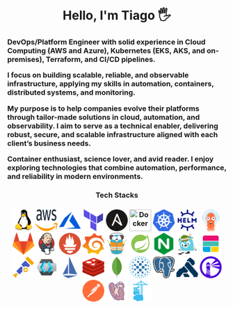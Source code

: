 <h1 align="center">
Hello, I'm Tiago 🖐️
  
<h3>
  
  DevOps/Platform Engineer with solid experience in Cloud Computing (AWS and Azure), Kubernetes (EKS, AKS, and on-premises), Terraform, and CI/CD pipelines.

  I focus on building scalable, reliable, and observable infrastructure, applying my skills in automation, containers, distributed systems, and monitoring.

  My purpose is to help companies evolve their platforms through tailor-made solutions in cloud, automation, and observability. I aim to serve as a technical enabler, delivering robust, secure, and scalable infrastructure aligned with each client’s business needs.

  Container enthusiast, science lover, and avid reader. I enjoy exploring technologies that combine automation, performance, and reliability in modern environments.

<h3/>
  
<h3 align="center">
Tech Stacks
<h3/>
  
<p align="center">
  <img src="https://raw.githubusercontent.com/devicons/devicon/master/icons/linux/linux-original.svg" height="50" width="50" title="Linux">
  <img src="https://raw.githubusercontent.com/Paulino02/logos.svg/master/amazon-web-services-2.svg" height="50" width="50" title="AWS">
  <img src="https://raw.githubusercontent.com/Paulino02/logos.svg/master/microsoft_azure-icon.svg" height="50" width="50" title="Azure">
  <img src="https://raw.githubusercontent.com/Paulino02/logos.svg/master/terraformio-icon.svg" height="50" width="50" title="Terraform">
  <img src="https://raw.githubusercontent.com/Paulino02/logos.svg/master/ansible-icon.svg" height="50" width="50" title="Ansible">
  <img src="https://cdn.jsdelivr.net/gh/devicons/devicon/icons/docker/docker-original-wordmark.svg" height="50" width="50" title="Docker">
  <img src="https://raw.githubusercontent.com/kubernetes/kubernetes/master/logo/logo.svg" height="50" width="50" title="Kubernetes">
  <img src="https://raw.githubusercontent.com/Paulino02/logos.svg/master/helmsh-icon.svg" height="50" width="50" title="Helm">
  <img src="https://raw.githubusercontent.com/Paulino02/logos.svg/master/argoprojio-icon.svg" height="50" width="50" title="Argo">
  <img src="https://raw.githubusercontent.com/Paulino02/logos.svg/master/gitlab.svg" height="50" width="50" title="Gitlab">
  <img src="https://raw.githubusercontent.com/Paulino02/logos.svg/master/jenkins-icon.svg" height="50" width="50" title="Jenkins">
  <img src="https://raw.githubusercontent.com/Paulino02/logos.svg/master/prometheus.svg" height="50" width="50" title="Prometheus">
  <img src="https://raw.githubusercontent.com/Paulino02/logos.svg/master/grafana.svg" height="50" width="50" title="Grafana">
  <img src="https://raw.githubusercontent.com/Paulino02/logos.svg/master/traefikio-icon.svg" height="50" width="50" title="Traefik">
  <img src="https://raw.githubusercontent.com/Paulino02/logos.svg/master/icons8-logotipo-da-primavera.svg" height="50" width="50" title="Springboot">
  <img src="https://raw.githubusercontent.com/Paulino02/logos.svg/master/nginx-icon.svg" height="50" width="50" title="Nginx">
  <img src="https://raw.githubusercontent.com/Paulino02/logos.svg/master/jaegertracingio-icon.svg" height="50" width="50" title="Jaeger">
  <img src="https://raw.githubusercontent.com/Paulino02/logos.svg/master/elastic-stack.svg" height="50" width="50" title="Elk-stack">
  <img src="https://raw.githubusercontent.com/Paulino02/logos.svg/master/OpenTelemetry.svg" height="50" width="50" title="Opentelemetry">
  <img src="https://raw.githubusercontent.com/Paulino02/logos.svg/master/icons8-keycloak-48.png" height="50" width="50" title="Keycloak">
  <img src="https://raw.githubusercontent.com/Paulino02/logos.svg/master/istioio-icon.svg" height="50" width="50" title="Istio">
  <img src="https://raw.githubusercontent.com/Paulino02/logos.svg/master/redis-icon.svg" height="50" width="50" title="Redis">
  <img src="https://raw.githubusercontent.com/Paulino02/logos.svg/master/mongodb-icon.svg" height="50" width="50" title="MongoDB">
  <img src="https://raw.githubusercontent.com/Paulino02/logos.svg/master/haproxy-icon.svg" height="50" width="50" title="HAProxy">
  <img src="https://raw.githubusercontent.com/Paulino02/logos.svg/master/postgresql.svg" height="50" width="50" title="Postgresql">
  <img src="https://raw.githubusercontent.com/Paulino02/logos.svg/master/konghq-icon.svg" height="50" width="50" title="Kong gateway">
  <img src="https://raw.githubusercontent.com/Paulino02/logos.svg/master/goharborio-icon.svg" height="50" width="50" title="Harbor">
  <img src="https://raw.githubusercontent.com/Paulino02/logos.svg/master/postman-icon-svgrepo-com.svg" height="50" width="50" title="Postman">
  <img src="https://raw.githubusercontent.com/Paulino02/logos.svg/master/icons8-dbeaver-64.png" height="50" width="50" title="Dbeaver">
  <img src="https://raw.githubusercontent.com/Paulino02/logos.svg/master/Portainer.svg" height="50" width="50" title="Portainer">
  </p>
